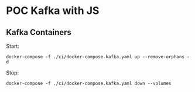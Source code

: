 # POC Kafka with JS

## Kafka Containers

Start:

```shell
docker-compose -f ./ci/docker-compose.kafka.yaml up --remove-orphans -d
```

Stop:
```shell
docker-compose -f ./ci/docker-compose.kafka.yaml down --volumes
```

